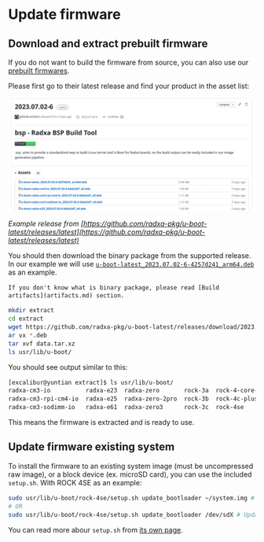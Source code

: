 # Update firmware

## Download and extract prebuilt firmware

If you do not want to build the firmware from source, you can also use our [prebuilt firmwares](https://github.com/radxa-pkg?q=u-boot-&type=public&language=&sort=).

Please first go to their latest release and find your product in the asset list:

![Example release](update_release.webp)

*Example release from [https://github.com/radxa-pkg/u-boot-latest/releases/latest](https://github.com/radxa-pkg/u-boot-latest/releases/latest)*

You should then download the binary package from the supported release. In our example we will use [`u-boot-latest_2023.07.02-6-4257d241_arm64.deb`](https://github.com/radxa-pkg/u-boot-latest/releases/download/2023.07.02-6/u-boot-latest_2023.07.02-6-4257d241_arm64.deb) as an example.

```admonish tip
If you don't know what is binary package, please read [Build artifacts](artifacts.md) section.
```

```bash
mkdir extract
cd extract
wget https://github.com/radxa-pkg/u-boot-latest/releases/download/2023.07.02-6/u-boot-latest_2023.07.02-6-4257d241_arm64.deb
ar vx *.deb
tar xvf data.tar.xz
ls usr/lib/u-boot/
```

You should see output similar to this:

```bash
[excalibur@yuntian extract]$ ls usr/lib/u-boot/
radxa-cm3-io          radxa-e23  radxa-zero       rock-3a  rock-4-core-io  rock-pi-4a       rock-pi-4b-plus  rock-pi-s
radxa-cm3-rpi-cm4-io  radxa-e25  radxa-zero-2pro  rock-3b  rock-4c-plus    rock-pi-4a-plus  rock-pi-4c
radxa-cm3-sodimm-io   radxa-e61  radxa-zero3      rock-3c  rock-4se        rock-pi-4b       rock-pi-n10
```

This means the firmware is extracted and is ready to use.

## Update firmware existing system

To install the firmware to an existing system image (must be uncompressed raw image), or a block device (ex. microSD card), you can use the included `setup.sh`. With ROCK 4SE as an example:

```bash
sudo usr/lib/u-boot/rock-4se/setup.sh update_bootloader ~/system.img # Update a system image
# OR
sudo usr/lib/u-boot/rock-4se/setup.sh update_bootloader /dev/sdX # Update a block device
```

You can read more abour `setup.sh` from [its own page](firmware/setup_sh.md).
